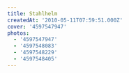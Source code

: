 ```yaml
---
title: Stahlhelm
createdAt: '2010-05-11T07:59:51.000Z'
cover: '4597547947'
photos:
  - '4597547947'
  - '4597548083'
  - '4597548229'
  - '4597548405'
---
```


